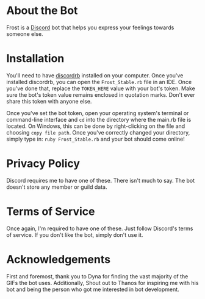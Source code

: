 # About the Bot
Frost is a [Discord](https://discord.com/) bot that helps you express your feelings towards someone else.

# Installation 
You'll need to have [discordrb](https://github.com/shardlab/discordrb) installed on your computer. Once you've installed discordrb, you can open the ```Frost_Stable.rb``` file in an IDE. Once you've done that, replace the ```TOKEN_HERE``` value with your bot's token. Make sure the bot's token value remains enclosed in quotation marks. Don't ever share this token with anyone else.

Once you've set the bot token, open your operating system's terminal or command-line interface and ```cd``` into the directory where the main.rb file is located. On Windows, this can be done by right-clicking on the file and choosing ```copy file path```. Once you've correctly changed your directory, simply type in: ```ruby Frost_Stable.rb``` and your bot should come online! 

# Privacy Policy
Discord requires me to have one of these. There isn't much to say. The bot doesn't store any member or guild data.

# Terms of Service
Once again, I'm required to have one of these. Just follow Discord's terms of service. If you don't like the bot, simply don't use it. 

# Acknowledgements 
First and foremost, thank you to Dyna for finding the vast majority of the GIFs the bot uses. Additionally, Shout out to Thanos for inspiring me with his bot and being the person who got me interested in bot development. 
